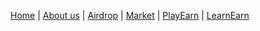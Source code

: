 [Home](index.md) | [About us](about.md) | [Airdrop]() | [Market]() | [PlayEarn]() | [LearnEarn]()     
